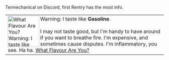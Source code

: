 Termechanical on Discord, first Rentry has the most info.

<style> .Last Rentry was made by my friend Roxy [@tipsyWizard](https://github.com/tipsyWizard){
animation:blink 1s step-end infinite;
display-block:inline;
}
@keyframes blink {
0% {opacity:1;}
50% {opacity:0;}
} </style>

<TABLE BORDER=0><TR><TD>
<A HREF="http://quiz.ravenblack.net/flavour.pl"><IMG BORDER=0 ALIGN="LEFT" WIDTH=100 HEIGHT=100 SRC="http://quiz.ravenblack.net/flavour/13.png" ALT="What Flavour Are You? Warning: I taste like Gasoline." /></A>Warning: I taste like <B>Gasoline</B>.<BR /><BR />
I may not taste good, but I'm handy to have around if you want to breathe fire. I'm expensive, and sometimes cause disputes. I'm inflammatory, you see. Ha ha. <A HREF="http://quiz.ravenblack.net/flavour.pl">What Flavour Are You?</A>
</TD></TR></TABLE>

